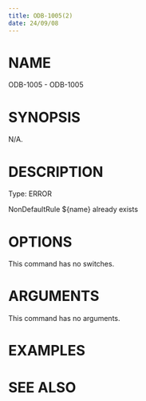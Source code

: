 ```yaml
---
title: ODB-1005(2)
date: 24/09/08
---
```


# NAME

ODB-1005 - ODB-1005

# SYNOPSIS

N/A.

# DESCRIPTION

Type: ERROR

NonDefaultRule ${name} already exists

# OPTIONS

This command has no switches.

# ARGUMENTS

This command has no arguments.

# EXAMPLES

# SEE ALSO
